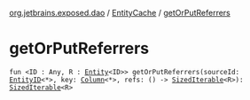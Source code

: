 [org.jetbrains.exposed.dao](../index.md) / [EntityCache](index.md) / [getOrPutReferrers](.)

# getOrPutReferrers

`fun <ID : Any, R : `[`Entity`](../-entity/index.md)`<ID>> getOrPutReferrers(sourceId: `[`EntityID`](../-entity-i-d/index.md)`<*>, key: `[`Column`](../../org.jetbrains.exposed.sql/-column/index.md)`<*>, refs: () -> `[`SizedIterable`](../../org.jetbrains.exposed.sql/-sized-iterable/index.md)`<R>): `[`SizedIterable`](../../org.jetbrains.exposed.sql/-sized-iterable/index.md)`<R>`